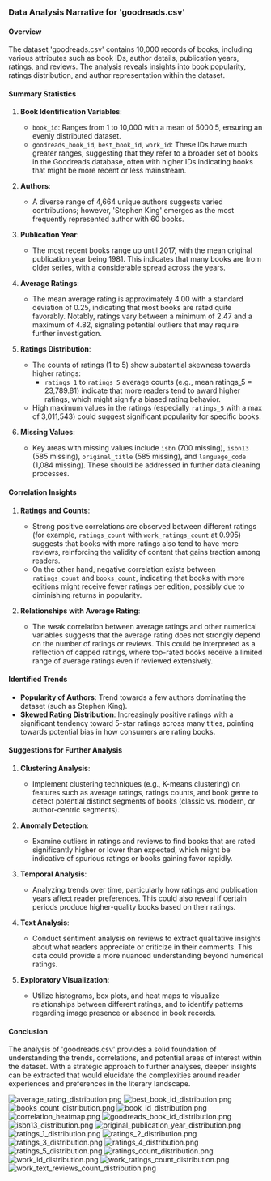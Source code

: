 ### Data Analysis Narrative for 'goodreads.csv'

#### Overview
The dataset 'goodreads.csv' contains 10,000 records of books, including various attributes such as book IDs, author details, publication years, ratings, and reviews. The analysis reveals insights into book popularity, ratings distribution, and author representation within the dataset.

#### Summary Statistics
1. **Book Identification Variables**:
   - `book_id`: Ranges from 1 to 10,000 with a mean of 5000.5, ensuring an evenly distributed dataset.
   - `goodreads_book_id`, `best_book_id`, `work_id`: These IDs have much greater ranges, suggesting that they refer to a broader set of books in the Goodreads database, often with higher IDs indicating books that might be more recent or less mainstream.

2. **Authors**:
   - A diverse range of 4,664 unique authors suggests varied contributions; however, 'Stephen King' emerges as the most frequently represented author with 60 books.

3. **Publication Year**:
   - The most recent books range up until 2017, with the mean original publication year being 1981. This indicates that many books are from older series, with a considerable spread across the years.

4. **Average Ratings**:
   - The mean average rating is approximately 4.00 with a standard deviation of 0.25, indicating that most books are rated quite favorably. Notably, ratings vary between a minimum of 2.47 and a maximum of 4.82, signaling potential outliers that may require further investigation.

5. **Ratings Distribution**:
   - The counts of ratings (1 to 5) show substantial skewness towards higher ratings:
     - `ratings_1` to `ratings_5` average counts (e.g., mean ratings_5 = 23,789.81) indicate that more readers tend to award higher ratings, which might signify a biased rating behavior.
   - High maximum values in the ratings (especially `ratings_5` with a max of 3,011,543) could suggest significant popularity for specific books.

6. **Missing Values**:
   - Key areas with missing values include `isbn` (700 missing), `isbn13` (585 missing), `original_title` (585 missing), and `language_code` (1,084 missing). These should be addressed in further data cleaning processes. 

#### Correlation Insights
1. **Ratings and Counts**:
   - Strong positive correlations are observed between different ratings (for example, `ratings_count` with `work_ratings_count` at 0.995) suggests that books with more ratings also tend to have more reviews, reinforcing the validity of content that gains traction among readers.
   - On the other hand, negative correlation exists between `ratings_count` and `books_count`, indicating that books with more editions might receive fewer ratings per edition, possibly due to diminishing returns in popularity.

2. **Relationships with Average Rating**:
   - The weak correlation between average ratings and other numerical variables suggests that the average rating does not strongly depend on the number of ratings or reviews. This could be interpreted as a reflection of capped ratings, where top-rated books receive a limited range of average ratings even if reviewed extensively.

#### Identified Trends
- **Popularity of Authors**: Trend towards a few authors dominating the dataset (such as Stephen King).
- **Skewed Rating Distribution**: Increasingly positive ratings with a significant tendency toward 5-star ratings across many titles, pointing towards potential bias in how consumers are rating books.
  
#### Suggestions for Further Analysis
1. **Clustering Analysis**:
   - Implement clustering techniques (e.g., K-means clustering) on features such as average ratings, ratings counts, and book genre to detect potential distinct segments of books (classic vs. modern, or author-centric segments).

2. **Anomaly Detection**:
   - Examine outliers in ratings and reviews to find books that are rated significantly higher or lower than expected, which might be indicative of spurious ratings or books gaining favor rapidly.

3. **Temporal Analysis**:
   - Analyzing trends over time, particularly how ratings and publication years affect reader preferences. This could also reveal if certain periods produce higher-quality books based on their ratings.

4. **Text Analysis**:
   - Conduct sentiment analysis on reviews to extract qualitative insights about what readers appreciate or criticize in their comments. This data could provide a more nuanced understanding beyond numerical ratings.

5. **Exploratory Visualization**:
   - Utilize histograms, box plots, and heat maps to visualize relationships between different ratings, and to identify patterns regarding image presence or absence in book records.

#### Conclusion
The analysis of 'goodreads.csv' provides a solid foundation of understanding the trends, correlations, and potential areas of interest within the dataset. With a strategic approach to further analyses, deeper insights can be extracted that would elucidate the complexities around reader experiences and preferences in the literary landscape.

![average_rating_distribution.png](average_rating_distribution.png)
![best_book_id_distribution.png](best_book_id_distribution.png)
![books_count_distribution.png](books_count_distribution.png)
![book_id_distribution.png](book_id_distribution.png)
![correlation_heatmap.png](correlation_heatmap.png)
![goodreads_book_id_distribution.png](goodreads_book_id_distribution.png)
![isbn13_distribution.png](isbn13_distribution.png)
![original_publication_year_distribution.png](original_publication_year_distribution.png)
![ratings_1_distribution.png](ratings_1_distribution.png)
![ratings_2_distribution.png](ratings_2_distribution.png)
![ratings_3_distribution.png](ratings_3_distribution.png)
![ratings_4_distribution.png](ratings_4_distribution.png)
![ratings_5_distribution.png](ratings_5_distribution.png)
![ratings_count_distribution.png](ratings_count_distribution.png)
![work_id_distribution.png](work_id_distribution.png)
![work_ratings_count_distribution.png](work_ratings_count_distribution.png)
![work_text_reviews_count_distribution.png](work_text_reviews_count_distribution.png)